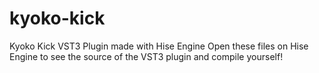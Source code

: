 # kyoko-kick
Kyoko Kick VST3 Plugin made with Hise Engine 
Open these files on Hise Engine to see the source of the VST3 plugin and compile yourself!
